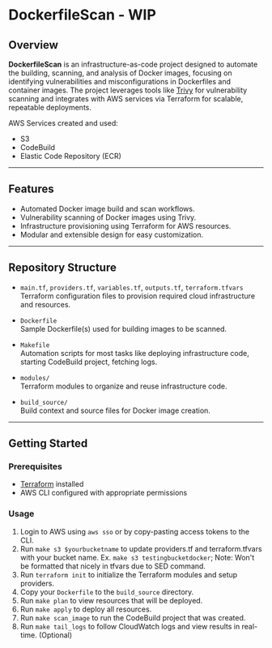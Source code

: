 # DockerfileScan - WIP

## Overview

******DockerfileScan****** is an infrastructure-as-code project designed to automate the building, scanning, and analysis of Docker images, focusing on identifying vulnerabilities and misconfigurations in Dockerfiles and container images. The project leverages tools like [Trivy](https://github.com/aquasecurity/trivy) for vulnerability scanning and integrates with AWS services via Terraform for scalable, repeatable deployments.

AWS Services created and used:
- S3
- CodeBuild
- Elastic Code Repository (ECR)

---

## Features

- Automated Docker image build and scan workflows.
- Vulnerability scanning of Docker images using Trivy.
- Infrastructure provisioning using Terraform for AWS resources.
- Modular and extensible design for easy customization.

---

## Repository Structure

- `main.tf`, `providers.tf`, `variables.tf`, `outputs.tf`, `terraform.tfvars`  
  Terraform configuration files to provision required cloud infrastructure and resources.

- `Dockerfile`  
  Sample Dockerfile(s) used for building images to be scanned.

- `Makefile`  
  Automation scripts for most tasks like deploying infrastructure code, starting CodeBuild project, fetching logs.

- `modules/`  
  Terraform modules to organize and reuse infrastructure code.

- `build_source/`  
  Build context and source files for Docker image creation.

---

## Getting Started

### Prerequisites

- [Terraform](https://www.terraform.io/downloads) installed
- AWS CLI configured with appropriate permissions

### Usage

1. Login to AWS using `aws sso` or by copy-pasting access tokens to the CLI.
2. Run `make s3 $yourbucketname` to update providers.tf and terraform.tfvars with your bucket name. Ex. `make s3 testingbucketdocker`; Note: Won't be formatted that nicely in tfvars due to SED command.
3. Run `terraform init` to initialize the Terraform modules and setup providers.
4. Copy your `Dockerfile` to the `build_source` directory.
5. Run `make plan` to view resources that will be deployed.
6. Run `make apply` to deploy all resources.
7. Run `make scan_image` to run the CodeBuild project that was created.
8. Run `make tail_logs` to follow CloudWatch logs and view results in real-time. (Optional)
